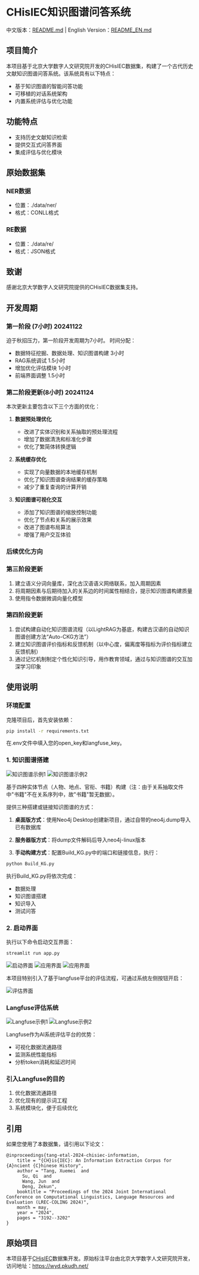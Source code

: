 # CHisIEC知识图谱问答系统 
中文版本：[README.md](README.md) | English Version：[README_EN.md](README_EN.md)

## 项目简介
本项目基于北京大学数字人文研究院开发的CHisIEC数据集，构建了一个古代历史文献知识图谱问答系统。该系统具有以下特点：
- 基于知识图谱的智能问答功能
- 可移植的对话系统架构
- 内置系统评估与优化功能

## 功能特点
- 支持历史文献知识检索
- 提供交互式问答界面
- 集成评估与优化模块

## 原始数据集
### NER数据
- 位置：./data/ner/
- 格式：CONLL格式

### RE数据
- 位置：./data/re/
- 格式：JSON格式

## 致谢
感谢北京大学数字人文研究院提供的CHisIEC数据集支持。

## 开发周期
### 第一阶段 (7小时) 20241122
迫于秋招压力，第一阶段开发周期为7小时。
时间分配：
- 数据特征挖掘、数据处理、知识图谱构建  3小时
- RAG系统调试  1.5小时
- 增加优化评估模块  1小时
- 前端界面调整  1.5小时

### 第二阶段更新(8小时) 20241124
本次更新主要包含以下三个方面的优化：

1. **数据预处理优化**
   - 改进了实体识别和关系抽取的预处理流程
   - 增加了数据清洗和标准化步骤
   - 优化了繁简体转换逻辑

2. **系统缓存优化**
   - 实现了向量数据的本地缓存机制
   - 优化了知识图谱查询结果的缓存策略
   - 减少了重复查询的计算开销

3. **知识图谱可视化交互**
   - 添加了知识图谱的缩放控制功能
   - 优化了节点和关系的展示效果
   - 改进了图谱布局算法
   - 增强了用户交互体验

### 后续优化方向
### 第三阶段更新
1. 建立语义分词向量库，深化古汉语语义网络联系，加入周期因素
2. 将周期因素与后期待加入的关系边的时间属性相结合，提示知识图谱构建质量
3. 使用指令数据微调向量化模型

### 第四阶段更新
1. 尝试构建自动化知识图谱流程（以LightRAG为基底，构建古汉语的自动知识图谱创建方法“Auto-CKG方法”）
2. 建立知识图谱评价指标和反馈机制（以中心度，偏离度等指标为评价指标建立反馈机制）
3. 通过记忆机制制定个性化知识引导，用作教育领域，通过与知识图谱的交互加深学习印象

## 使用说明

### 环境配置
克隆项目后，首先安装依赖：
```bash
pip install -r requirements.txt
```

在.env文件中填入您的open_key和langfuse_key。

### 1. 知识图谱搭建
![知识图谱示例1](/docs/images/KG_1.png)
![知识图谱示例2](/docs/images/KG_2.png)

基于四种实体节点（人物、地点、官衔、书籍）构建（注：由于关系抽取文件中"书籍"不在关系序列中，故"书籍"暂无数据）。

提供三种搭建或链接知识图谱的方式：

1. **桌面版方式**：使用Neo4j Desktop创建新项目，通过自带的neo4j.dump导入已有数据库

2. **服务器版方式**：将dump文件解码后导入neo4j-linux版本

3. **手动构建方式**：配置Build_KG.py中的端口和链接信息，执行：
```bash
python Build_KG.py
```

执行Build_KG.py将依次完成：
- 数据处理
- 知识图谱搭建
- 知识导入
- 测试问答

### 2. 启动界面
执行以下命令启动交互界面：
```bash
streamlit run app.py
```
![启动界面](/docs/images/run_1.png)
![应用界面](/docs/images/run_2.png)
![应用界面](/docs/images/App_1.png)

本项目特别引入了基于langfuse平台的评估流程，可通过系统左侧按钮开启：

![评估界面](/docs/images/App_2.png)

### Langfuse评估系统
![Langfuse示例1](/docs/images/Langfuse_1.png)
![Langfuse示例2](/docs/images/Langfuse_2.png)

Langfuse作为AI系统评估平台的优势：
- 可视化数据流通路径
- 监测系统性能指标
- 分析token消耗和延迟时间

### 引入Langfuse的目的
1. 优化数据流通路径
2. 优化现有的提示词工程
3. 系统模块化，便于后续优化

## 引用
如果您使用了本数据集，请引用以下论文：
```
@inproceedings{tang-etal-2024-chisiec-information,
    title = "{CH}is{IEC}: An Information Extraction Corpus for {A}ncient {C}hinese History",
    author = "Tang, Xuemei  and
      Su, Qi  and
      Wang, Jun  and
      Deng, Zekun",
    booktitle = "Proceedings of the 2024 Joint International Conference on Computational Linguistics, Language Resources and Evaluation (LREC-COLING 2024)",
    month = may,
    year = "2024",
    pages = "3192--3202"
}
```

## 原始项目
本项目基于[CHisIEC](https://github.com/tangxuemei1995/CHisIEC)数据集开发。原始标注平台由北京大学数字人文研究院开发，访问地址：https://wyd.pkudh.net/